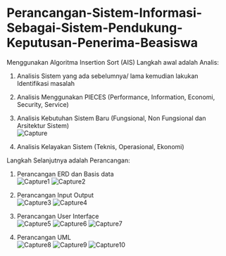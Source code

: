 # Perancangan-Sistem-Informasi-Sebagai-Sistem-Pendukung-Keputusan-Penerima-Beasiswa
Menggunakan Algoritma Insertion Sort (AIS)
Langkah awal adalah Analis:
1. Analisis Sistem yang ada sebelumnya/ lama kemudian lakukan Identifikasi masalah
2. Analisis Menggunakan PIECES (Performance, Information, Economi, Security, Service)
3. Analisis Kebutuhan Sistem Baru (Fungsional, Non Fungsional dan Arsitektur Sistem)<br>
![Capture](https://user-images.githubusercontent.com/55064831/66945005-80d9a600-f078-11e9-8c76-2aa38ff97ce9.PNG)

4. Analisis Kelayakan Sistem (Teknis, Operasional, Ekonomi)

Langkah Selanjutnya adalah Perancangan:
1. Perancangan ERD dan Basis data<br>
![Capture1](https://user-images.githubusercontent.com/55064831/66945846-ef6b3380-f079-11e9-8036-ce0f2b9d5efc.PNG)
![Capture2](https://user-images.githubusercontent.com/55064831/66945446-46243d80-f079-11e9-8d6c-4f84e35a7dc5.PNG)

2. Perancangan Input Output<br>
![Capture3](https://user-images.githubusercontent.com/55064831/66945448-46bcd400-f079-11e9-8af6-d3ba91938bf4.PNG)
![Capture4](https://user-images.githubusercontent.com/55064831/66945451-46bcd400-f079-11e9-91fb-23b98dbd1f41.PNG)

3. Perancangan User Interface <br>
![Capture5](https://user-images.githubusercontent.com/55064831/66945453-46bcd400-f079-11e9-8de0-64be87190d92.PNG)
![Capture6](https://user-images.githubusercontent.com/55064831/66945454-47556a80-f079-11e9-9e64-be04b367f1ab.PNG)
![Capture7](https://user-images.githubusercontent.com/55064831/66945455-47556a80-f079-11e9-9892-5f10aa425be7.PNG)

4. Perancangan UML<br>
![Capture8](https://user-images.githubusercontent.com/55064831/66945458-47ee0100-f079-11e9-90e5-84ac06b30192.PNG)
![Capture9](https://user-images.githubusercontent.com/55064831/66945460-47ee0100-f079-11e9-8d59-4aacca4c18a0.PNG)
![Capture10](https://user-images.githubusercontent.com/55064831/66945461-47ee0100-f079-11e9-9006-69816488fdfa.PNG)
